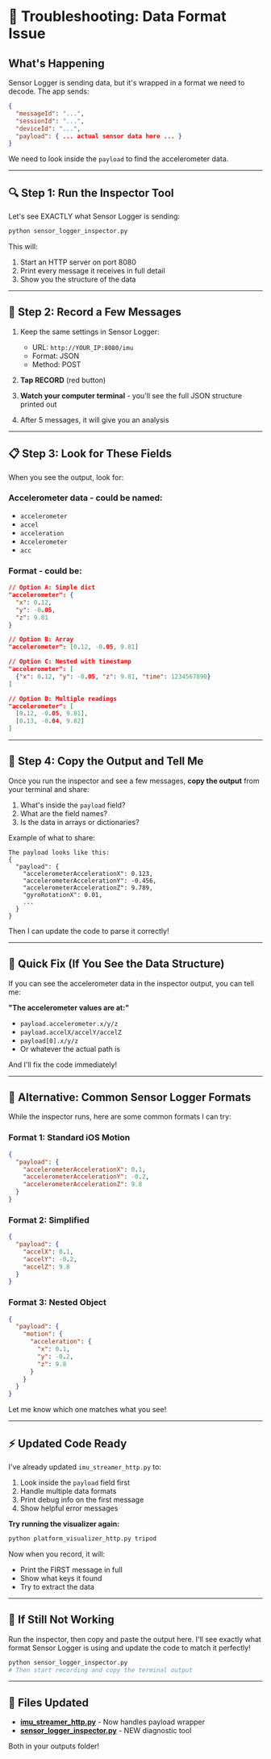 # 🔧 Troubleshooting: Data Format Issue

## What's Happening

Sensor Logger is sending data, but it's wrapped in a format we need to decode. The app sends:
```json
{
  "messageId": "...",
  "sessionId": "...", 
  "deviceId": "...",
  "payload": { ... actual sensor data here ... }
}
```

We need to look inside the `payload` to find the accelerometer data.

---

## 🔍 **Step 1: Run the Inspector Tool**

Let's see EXACTLY what Sensor Logger is sending:

```bash
python sensor_logger_inspector.py
```

This will:
1. Start an HTTP server on port 8080
2. Print every message it receives in full detail
3. Show you the structure of the data

---

## 📱 **Step 2: Record a Few Messages**

1. Keep the same settings in Sensor Logger:
   - URL: `http://YOUR_IP:8080/imu`
   - Format: JSON
   - Method: POST

2. **Tap RECORD** (red button)

3. **Watch your computer terminal** - you'll see the full JSON structure printed out

4. After 5 messages, it will give you an analysis

---

## 📋 **Step 3: Look for These Fields**

When you see the output, look for:

### **Accelerometer data** - could be named:
- `accelerometer`
- `accel`
- `acceleration`
- `Accelerometer`
- `acc`

### **Format** - could be:
```json
// Option A: Simple dict
"accelerometer": {
  "x": 0.12,
  "y": -0.05,
  "z": 9.81
}

// Option B: Array
"accelerometer": [0.12, -0.05, 9.81]

// Option C: Nested with timestamp
"accelerometer": [
  {"x": 0.12, "y": -0.05, "z": 9.81, "time": 1234567890}
]

// Option D: Multiple readings
"accelerometer": [
  [0.12, -0.05, 9.81],
  [0.13, -0.04, 9.82]
]
```

---

## 💬 **Step 4: Copy the Output and Tell Me**

Once you run the inspector and see a few messages, **copy the output** from your terminal and share:

1. What's inside the `payload` field?
2. What are the field names?
3. Is the data in arrays or dictionaries?

Example of what to share:
```
The payload looks like this:
{
  "payload": {
    "accelerometerAccelerationX": 0.123,
    "accelerometerAccelerationY": -0.456,
    "accelerometerAccelerationZ": 9.789,
    "gyroRotationX": 0.01,
    ...
  }
}
```

Then I can update the code to parse it correctly!

---

## 🚀 **Quick Fix (If You See the Data Structure)**

If you can see the accelerometer data in the inspector output, you can tell me:

**"The accelerometer values are at:"**
- `payload.accelerometer.x/y/z`
- `payload.accelX/accelY/accelZ`
- `payload[0].x/y/z`
- Or whatever the actual path is

And I'll fix the code immediately!

---

## 🎯 **Alternative: Common Sensor Logger Formats**

While the inspector runs, here are some common formats I can try:

### **Format 1: Standard iOS Motion**
```json
{
  "payload": {
    "accelerometerAccelerationX": 0.1,
    "accelerometerAccelerationY": -0.2,
    "accelerometerAccelerationZ": 9.8
  }
}
```

### **Format 2: Simplified**
```json
{
  "payload": {
    "accelX": 0.1,
    "accelY": -0.2,
    "accelZ": 9.8
  }
}
```

### **Format 3: Nested Object**
```json
{
  "payload": {
    "motion": {
      "acceleration": {
        "x": 0.1,
        "y": -0.2,
        "z": 9.8
      }
    }
  }
}
```

Let me know which one matches what you see!

---

## ⚡ **Updated Code Ready**

I've already updated `imu_streamer_http.py` to:
1. Look inside the `payload` field first
2. Handle multiple data formats
3. Print debug info on the first message
4. Show helpful error messages

**Try running the visualizer again:**
```bash
python platform_visualizer_http.py tripod
```

Now when you record, it will:
- Print the FIRST message in full
- Show what keys it found
- Try to extract the data

---

## 🐛 **If Still Not Working**

Run the inspector, then copy and paste the output here. I'll see exactly what format Sensor Logger is using and update the code to match it perfectly!

```bash
python sensor_logger_inspector.py
# Then start recording and copy the terminal output
```

---

## 📝 **Files Updated**

- **[imu_streamer_http.py](computer:///mnt/user-data/outputs/imu_streamer_http.py)** - Now handles payload wrapper
- **[sensor_logger_inspector.py](computer:///mnt/user-data/outputs/sensor_logger_inspector.py)** - NEW diagnostic tool

Both in your outputs folder!
